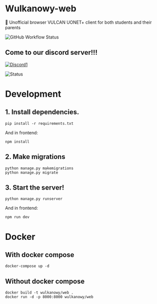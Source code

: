 # Wulkanowy-web
🌋 Unofficial browser VULCAN UONET+ client for both students and their parents

![GitHub Workflow Status](https://github.com/wulkanowy/wulkanowy-web/workflows/Python%20application/badge.svg)

## Come to our discord server!!!
[![Discord1](https://i.imgur.com/3ljTQWy.png)](https://discord.gg/5qsEujZMdp)

![Status](https://img.shields.io/discord/390889354199040011.svg?color=#33CD56)

# Development
## 1. Install dependencies.
```shell
pip install -r requirements.txt
```
And in frontend:
```shell
npm install
```
## 2. Make migrations
```shell
python manage.py makemigrations
python manage.py migrate
```
## 3. Start the server!
```shell
python manage.py runserver
```
And in frontend:
```shell
npm run dev
```

# Docker
## With docker compose
```shell
docker-compose up -d
```
## Without docker compose
```shell
docker build -t wulkanowy/web .
docker run -d -p 8000:8000 wulkanowy/web
